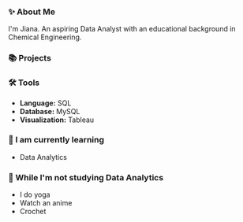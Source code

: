 ### :sparkles: About Me ###

I'm Jiana. An aspiring Data Analyst with an educational background in Chemical Engineering.

### :books: Projects ###


### :hammer_and_wrench: Tools ###
* **Language:** SQL
* **Database:** MySQL
* **Visualization:** Tableau

### :open_book: I am currently learning ### 
* Data Analytics

### :art: While I'm not studying Data Analytics ### 
* I do yoga
* Watch an anime
* Crochet
